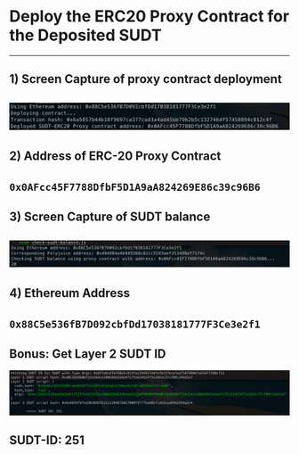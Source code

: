 # Deploy the ERC20 Proxy Contract for the Deposited SUDT
---
## 1) Screen Capture of proxy contract deployment
![](./ProxyContractDeployment.png)
---
## 2) Address of ERC-20 Proxy Contract 
``
0x0AFcc45F7788DfbF5D1A9aA824269E86c39c96B6
``
---
## 3) Screen Capture of SUDT balance
![](./SUDT-Balance.png)
---
## 4) Ethereum Address
``
0x88C5e536fB7D092cbfDd17038181777F3Ce3e2f1
``
---
## Bonus: Get Layer 2 SUDT ID
![](./SUDT-ID.png)
## SUDT-ID: 251

